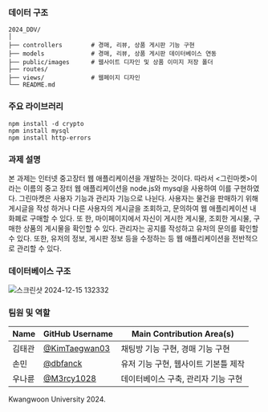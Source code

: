 ### 데이터 구조

    2024_DDV/
    │
    ├── controllers        # 경매, 리뷰, 상품 게시판 기능 구현
    ├── models             # 경매, 리뷰, 상품 게시판 데이터베이스 연동
    ├── public/images      # 웹사이트 디자인 및 상품 이미지 저장 폴더
    ├── routes/
    ├── views/             # 웹페이지 디자인
    └── README.md

### 주요 라이브러리
```
npm install -d crypto
npm install mysql
npm install http-errors
```

### 과제 설명
 본 과제는 인터넷 중고장터 웹 애플리케이션을 개발하는 것이다. 따라서 <그린마켓>이라는 이름의 
중고 장터 웹 애플리케이션을 node.js와 mysql을 사용하여 이를 구현하였다. 
그린마켓은 사용자 기능과 관리자 기능으로 나뉜다. 사용자는 물건을 판매하기 위해 게시글을 작성
하거나 다른 사용자의 게시글을 조회하고, 문의하여 웹 애플리케이션 내 화폐로 구매할 수 있다. 또
한, 마이페이지에서 자신이 게시한 게시물, 조회한 게시물, 구매한 상품의 게시물을 확인할 수 있다. 
관리자는 공지를 작성하고 유저의 문의를 확인할 수 있다. 또한, 유저의 정보, 게시판 정보 등을 
수정하는 등 웹 애플리케이션을 전반적으로 관리할 수 있다.

### 데이터베이스 구조
![스크린샷 2024-12-15 132332](https://github.com/user-attachments/assets/c759b96c-b2d7-4334-8505-bb7ce4fc88b3)

### 팀원 및 역할

| Name            | GitHub Username                          | Main Contribution Area(s)         |
|------------------|------------------------------------------|-----------------------------------|
| 김태관       | [@KimTaegwan03](https://github.com/KimTaegwan03) | 채팅방 기능 구현, 경매 기능 구현 |
| 손민         | [@dbfanck](https://github.com/dbfanck)       | 유저 기능 구현, 웹사이트 기본틀 제작                |
| 우나륜    | [@M3rcy1028](https://github.com/M3rcy1028) | 데이터베이스 구축, 관리자 기능 구현           |

Kwangwoon University 2024.
